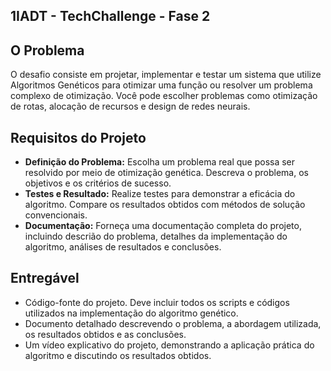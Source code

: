 ## **1IADT - TechChallenge - Fase 2**

## O Problema

O desafio consiste em projetar, implementar e testar um sistema que utilize Algoritmos Genéticos para otimizar uma função ou resolver um problema complexo de otimização. Você pode escolher problemas como otimização de rotas, alocação de recursos e design de redes neurais.

## Requisitos do Projeto

- **Definição do Problema:** Escolha um problema real que possa ser resolvido por meio de otimização genética. Descreva o problema, os objetivos e os critérios de sucesso.
- **Testes e Resultado:** Realize testes para demonstrar a eficácia do algoritmo. Compare os resultados obtidos com métodos de solução convencionais.
- **Documentação:** Forneça uma documentação completa do projeto, incluindo descrião do problema, detalhes da implementação do algoritmo, análises de resultados e conclusões.

## Entregável

- Código-fonte do projeto. Deve incluir todos os scripts e códigos utilizados na implementação do algoritmo genético.
- Documento detalhado descrevendo o problema, a abordagem utilizada, os resultados obtidos e as conclusões.
- Um vídeo explicativo do projeto, demonstrando a aplicação prática do algoritmo e discutindo os resultados obtidos.
